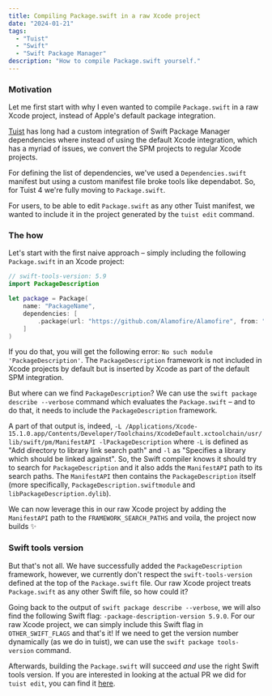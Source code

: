 ```yaml
---
title: Compiling Package.swift in a raw Xcode project
date: "2024-01-21"
tags:
  - "Tuist"
  - "Swift"
  - "Swift Package Manager"
description: "How to compile Package.swift yourself."
---
```


### Motivation

Let me first start with why I even wanted to compile `Package.swift` in a raw Xcode project, instead of Apple's default package integration.

[Tuist](https://tuist.io/) has long had a custom integration of Swift Package Manager dependencies where instead of using the default Xcode integration, which has a myriad of issues, we convert the SPM projects to regular Xcode projects.

For defining the list of dependencies, we've used a `Dependencies.swift` manifest but using a custom manifest file broke tools like dependabot. So, for Tuist 4 we're fully moving to `Package.swift`.

For users, to be able to edit `Package.swift` as any other Tuist manifest, we wanted to include it in the project generated by the `tuist edit` command.

### The how

Let's start with the first naive approach – simply including the following `Package.swift` in an Xcode project:

```swift
// swift-tools-version: 5.9
import PackageDescription

let package = Package(
    name: "PackageName",
    dependencies: [
        .package(url: "https://github.com/Alamofire/Alamofire", from: "5.8.0"),
    ]
)
```

If you do that, you will get the following error: `No such module 'PackageDescription'`. The `PackageDescription` framework is not included in Xcode projects by default but is inserted by Xcode as part of the default SPM integration.

But where can we find `PackageDescription`? We can use the `swift package describe --verbose` command which evaluates the `Package.swift` – and to do that, it needs to include the `PackageDescription` framework.

A part of that output is, indeed, `-L /Applications/Xcode-15.1.0.app/Contents/Developer/Toolchains/XcodeDefault.xctoolchain/usr/lib/swift/pm/ManifestAPI -lPackageDescription` where `-L` is defined as "Add directory to library link search path" and `-l` as "Specifies a library which should be linked against". So, the Swift compiler knows it should try to search for `PackageDescription` and it also adds the `ManifestAPI` path to its search paths. The `ManifestAPI` then contains the `PackageDescription` itself (more specifically, `PackageDescription.swiftmodule` and `libPackageDescription.dylib`).

We can now leverage this in our raw Xcode project by adding the `ManifestAPI` path to the `FRAMEWORK_SEARCH_PATHS` and voila, the project now builds ✨

### Swift tools version

But that's not all. We have successfully added the `PackageDescription` framework, however, we currently don't respect the `swift-tools-version` defined at the top of the `Package.swift` file. Our raw Xcode project treats `Package.swift` as any other Swift file, so how could it?

Going back to the output of `swift package describe --verbose`, we will also find the following Swift flag: `-package-description-version 5.9.0`. For our raw Xcode project, we can simply include this Swift flag in `OTHER_SWIFT_FLAGS` and that's it! If we need to get the version number dynamically (as we do in tuist), we can use the `swift package tools-version` command.

Afterwards, building the `Package.swift` will succeed _and_ use the right Swift tools version. If you are interested in looking at the actual PR we did for `tuist edit`, you can find it [here](https://github.com/tuist/tuist/pull/5751).